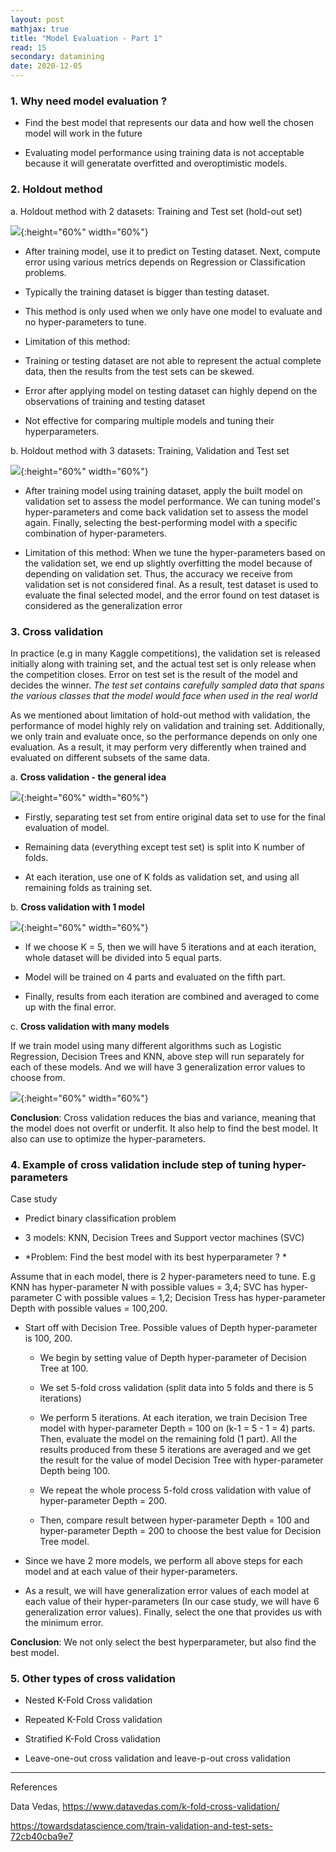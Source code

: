 ```yaml
---
layout: post
mathjax: true
title: "Model Evaluation - Part 1"
read: 15
secondary: datamining
date: 2020-12-05
---
```


### 1. Why need model evaluation ?

- Find the best model that represents our data and how well the chosen model will work in the future

- Evaluating model performance using training data is not acceptable because it will generatate overfitted and overoptimistic models. 

### 2. Holdout method

a. Holdout method with 2 datasets: Training and Test set (hold-out set)

![](/sources/model-evaluation1.png){:height="60%" width="60%"}

- After training model, use it to predict on Testing dataset. Next, compute error using various metrics depends on Regression or Classification problems. 

- Typically the training dataset is bigger than testing dataset. 

- This method is only used when we only have one model to evaluate and no hyper-parameters to tune.

- Limitation of this method: 
  
+ Training or testing dataset are not able to represent the actual complete data, then the results from the test sets can be skewed. 

+ Error after applying model on testing dataset can highly depend on the observations of training and testing dataset

+ Not effective for comparing multiple models and tuning their hyperparameters.

b. Holdout method with 3 datasets: Training, Validation and Test set

![](/sources/model-evaluation2.png){:height="60%" width="60%"}

-  After training model using training dataset, apply the built model on validation set to assess the model performance. We can tuning model's hyper-parameters and come back validation set to assess the model again. Finally, selecting the best-performing model with a specific combination of hyper-parameters. 

- Limitation of this method: When we tune the hyper-parameters based on the validation set, we end up slightly overfitting the model because of depending on validation set. Thus, the accuracy we receive from validation set is not considered final. As a result, test dataset is used to evaluate the final selected model, and the error found on test dataset is considered as the generalization error 

### 3. Cross validation

In practice (e.g in many Kaggle competitions), the validation set is released initially along with training set, and the actual test set is only release when the competition closes. Error on test set is the result of the model and decides the winner. *The test set contains carefully sampled data that spans the various classes that the model would face when used in the real world*

As we mentioned about limitation of hold-out method with validation, the performance of model highly rely on validation and training set. Additionally, we only train and evaluate once, so the performance depends on only one evaluation. As a result, it may perform very differently when trained and evaluated on different subsets of the same data.

a. **Cross validation - the general idea**

![](/sources/model-evaluation3.png){:height="60%" width="60%"}

- Firstly, separating test set from entire original data set to use for the final evaluation of model. 

- Remaining data (everything except test set) is split into K number of folds.

- At each iteration, use one of K folds as validation set, and using all remaining folds as training set. 

b. **Cross validation with 1 model**

![](/sources/model-evaluation4.png){:height="60%" width="60%"}

- If we choose K = 5, then we will have 5 iterations and at each iteration, whole dataset will be divided into 5 equal parts. 
  
- Model will be trained on 4 parts and evaluated on the fifth part. 

- Finally, results from each iteration are combined and averaged to come up with the final error. 

c. **Cross validation with many models**

If we train model using many different algorithms such as Logistic Regression, Decision Trees and KNN, above step will run separately for each of these models. And we will have 3 generalization error values to choose from.

![](/sources/model-evaluation5.png){:height="60%" width="60%"}

**Conclusion**: Cross validation reduces the bias and variance, meaning that the model does not overfit or underfit. It also help to find the best model. It also can use to optimize the hyper-parameters.

### 4. Example of cross validation include step of tuning hyper-parameters

Case study

- Predict binary classification problem

- 3 models: KNN, Decision Trees and Support vector machines (SVC)

- *Problem: Find the best model with its best hyperparameter ? *

Assume that in each model, there is 2 hyper-parameters need to tune. E.g KNN has hyper-parameter N with possible values = 3,4; SVC has hyper-parameter C with possible values = 1,2; Decision Tress has hyper-parameter Depth with possible values = 100,200. 

- Start off with Decision Tree. Possible values of Depth hyper-parameter is 100, 200. 

    + We begin by setting value of Depth hyper-parameter of Decision Tree at 100.
    
    + We set 5-fold cross validation (split data into 5 folds and there is 5 iterations)

    + We perform 5 iterations. At each iteration, we train Decision Tree model with hyper-parameter Depth = 100 on (k-1 = 5 - 1 = 4) parts. Then, evaluate the model on the remaining fold (1 part). All the results produced from these 5 iterations are averaged and we get the result for the value of model Decision Tree with hyper-parameter Depth being 100. 

    + We repeat the whole process 5-fold cross validation with value of hyper-parameter Depth = 200. 

    + Then, compare result between hyper-parameter Depth = 100 and hyper-parameter Depth = 200 to choose the best value for Decision Tree model. 

- Since we have 2 more models, we perform all above steps for each model and at each value of their hyper-parameters.

- As a result, we will have generalization error values of each model at each value of their hyper-parameters (In our case study, we will have 6 generalization error values). Finally, select the one that provides us with the minimum error. 

**Conclusion**: We not only select the best hyperparameter, but also find the best model.

### 5. Other types of cross validation

- Nested K-Fold Cross validation

- Repeated K-Fold Cross validation

- Stratified K-Fold Cross validation

- Leave-one-out cross validation and leave-p-out cross validation

--------------
References

Data Vedas, https://www.datavedas.com/k-fold-cross-validation/

https://towardsdatascience.com/train-validation-and-test-sets-72cb40cba9e7

